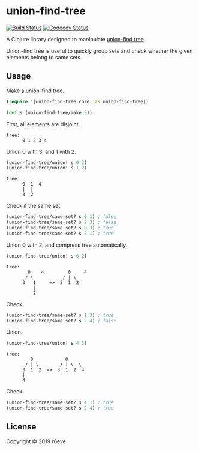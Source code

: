 union-find-tree
===============
[![Build Status][]][Build Results]
[![Codecov Status][]][Codecov Results]

A Clojure library designed to manipulate [union-find tree][].

Union-find tree is useful to quickly group sets and check whether the given
elements belong to same sets.

## Usage

Make a union-find tree.

```clojure
(require '[union-find-tree.core :as union-find-tree])

(def s (union-find-tree/make 5))
```

First, all elements are disjoint.

```
tree:
      0 1 2 3 4
```

Union 0 with 3, and 1 with 2.

```clojure
(union-find-tree/union! s 0 3)
(union-find-tree/union! s 1 2)
```

```
tree:
      0  1  4
      |  |
      3  2
```

Check if the same set.

```clojure
(union-find-tree/same-set? s 0 1) ; false
(union-find-tree/same-set? s 2 3) ; false
(union-find-tree/same-set? s 0 3) ; true
(union-find-tree/same-set? s 2 1) ; true
```

Union 0 with 2, and compress tree automatically.

```clojure
(union-find-tree/union! s 0 2)
```

```
tree:
        0    4         0     4
       / \           / | \
      3   1     =>  3  1  2
          |
          2
```

Check.

```clojure
(union-find-tree/same-set? s 1 3) ; true
(union-find-tree/same-set? s 2 4) ; false
```

Union.

```clojure
(union-find-tree/union! s 4 3)
```

```
tree:
         0            0
       / | \        / | \  \
      3  1  2  =>  3  1  2  4
      |
      4
```

Check.

```clojure
(union-find-tree/same-set? s 4 1) ; true
(union-find-tree/same-set? s 2 4) ; true
```

## License

Copyright © 2019 r6eve

[Build Status]: https://github.com/r6eve/union-find-tree/workflows/main/badge.svg
[Build Results]: https://github.com/r6eve/union-find-tree/actions
[Codecov Status]: https://codecov.io/github/r6eve/union-find-tree/coverage.svg?branch=master
[Codecov Results]: https://codecov.io/github/r6eve/union-find-tree?branch=master
[union-find tree]: https://www.slideshare.net/iwiwi/ss-3578491/3
